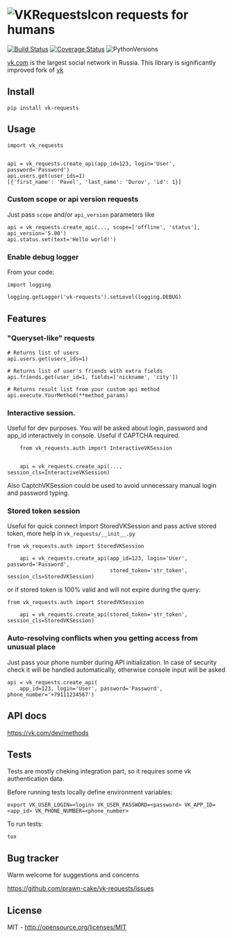 ![VKRequestsIcon](https://www.dropbox.com/s/dv9oy3i8nlmdo50/vk_icon.png?dl=1) requests for humans
========================================================================================================
[![Build Status](https://travis-ci.org/prawn-cake/vk-requests.svg?branch=master)](https://travis-ci.org/prawn-cake/vk-requests)
[![Coverage Status](https://coveralls.io/repos/prawn-cake/vk-requests/badge.svg?branch=master&service=github)](https://coveralls.io/github/prawn-cake/vk-requests?branch=master)
![PythonVersions](https://www.dropbox.com/s/ck0nc28ttga2pw9/python-2.7_3.4-blue.svg?dl=1)

[vk.com](https://vk.com) is the largest social network in Russia.
This library is significantly improved fork of [vk](https://github.com/dimka665/vk)

## Install

    pip install vk-requests
    
## Usage
    import vk_requests
    
    
    api = vk_requests.create_api(app_id=123, login='User', password='Password')
    api.users.get(user_ids=1)
    [{'first_name': 'Pavel', 'last_name': 'Durov', 'id': 1}]
    
### Custom scope or api version requests

Just pass `scope` and/or `api_version` parameters like

    api = vk_requests.create_api(..., scope=['offline', 'status'], api_version='5.00')
    api.status.set(text='Hello world!')
    
### Enable debug logger
From your code:
    
    import logging
    
    logging.getLogger('vk-requests').setLevel(logging.DEBUG)


## Features
### "Queryset-like" requests
    
    # Returns list of users
    api.users.get(users_ids=1)
    
    # Returns list of user's friends with extra fields 
    api.friends.get(user_id=1, fields=['nickname', 'city'])
    
    # Returns result list from your custom api method
    api.execute.YourMethod(**method_params)
 
 
### Interactive session. 

Useful for dev purposes. You will be asked about login, password and app_id 
interactively in console. Useful if CAPTCHA required.
        
        from vk_requests.auth import InteractiveVKSession


        api = vk_requests.create_api(..., session_cls=InteractiveVKSession)

Also CaptchVKSession could be used to avoid unnecessary manual login and
password typing.

### Stored token session

Useful for quick connect
Import StoredVKSession and pass active stored token, more help in `vk_requests/__init__.py`

```
from vk_requests.auth import StoredVKSession

    api = vk_requests.create_api(app_id=123, login='User', password='Password',
                                 stored_token='str_token', session_cls=StoredVKSession)
```

or if stored token is 100% valid and will not expire during the query:

```
from vk_requests.auth import StoredVKSession

    api = vk_requests.create_api(stored_token='str_token', session_cls=StoredVKSession)
```


### Auto-resolving conflicts when you getting access from unusual place

Just pass your phone number during API initialization. In case of security check 
it will be handled automatically, otherwise console input will be asked

    api = vk_requests.create_api(
        app_id=123, login='User', password='Password', phone_number='+79111234567')


## API docs
https://vk.com/dev/methods


## Tests

Tests are mostly cheking integration part, so it requires some vk authentication data.

Before running tests locally define environment variables: 
    
    export VK_USER_LOGIN=<login> VK_USER_PASSWORD=<password> VK_APP_ID=<app_id> VK_PHONE_NUMBER=<phone_number>

To run tests:

    tox


## Bug tracker

Warm welcome for suggestions and concerns

https://github.com/prawn-cake/vk-requests/issues


## License

MIT - http://opensource.org/licenses/MIT

